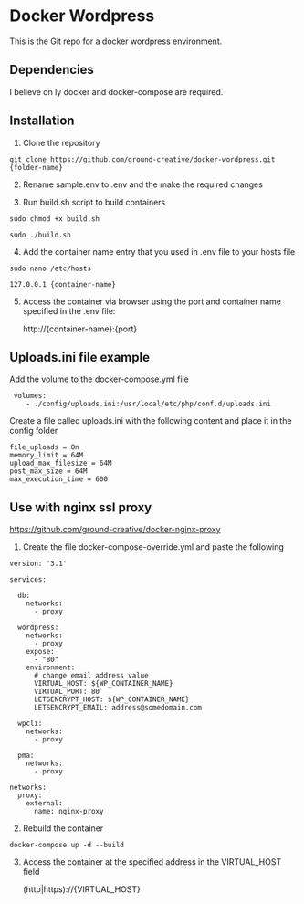 # Docker Wordpress

This is the Git repo for a docker wordpress environment.

## Dependencies
I believe on ly docker and docker-compose are required.

## Installation

1) Clone the repository
```
git clone https://github.com/ground-creative/docker-wordpress.git {folder-name}
```
2) Rename sample.env to .env and the make the required changes

3) Run build.sh script to build containers
```
sudo chmod +x build.sh

sudo ./build.sh
```
	
4) Add the container name entry that you used in .env file to your hosts file
```
sudo nano /etc/hosts

127.0.0.1 {container-name}
```

5) Access the container via browser using the port and container name specified in the .env file:

	http://{container-name}:{port}
	
## Uploads.ini file example

Add the volume to the docker-compose.yml file
```
 volumes:
	- ./config/uploads.ini:/usr/local/etc/php/conf.d/uploads.ini
```
Create a file called uploads.ini with the following content and place it in the config folder
```
file_uploads = On
memory_limit = 64M
upload_max_filesize = 64M
post_max_size = 64M
max_execution_time = 600
```

## Use with nginx ssl proxy

https://github.com/ground-creative/docker-nginx-proxy

1) Create the file docker-compose-override.yml and paste the following
```
version: '3.1'

services:

  db:
    networks:
      - proxy
  
  wordpress:
    networks:
      - proxy
    expose:
      - "80"
    environment:
	  # change email address value
      VIRTUAL_HOST: ${WP_CONTAINER_NAME}
      VIRTUAL_PORT: 80
      LETSENCRYPT_HOST: ${WP_CONTAINER_NAME}
      LETSENCRYPT_EMAIL: address@somedomain.com
        
  wpcli:
    networks:
      - proxy
      
  pma:
    networks:
      - proxy
  
networks:
  proxy:
    external:
      name: nginx-proxy
```

2) Rebuild the container
```
docker-compose up -d --build
```

3) Access the container at the specified address in the VIRTUAL_HOST field

	(http|https)://{VIRTUAL_HOST}
